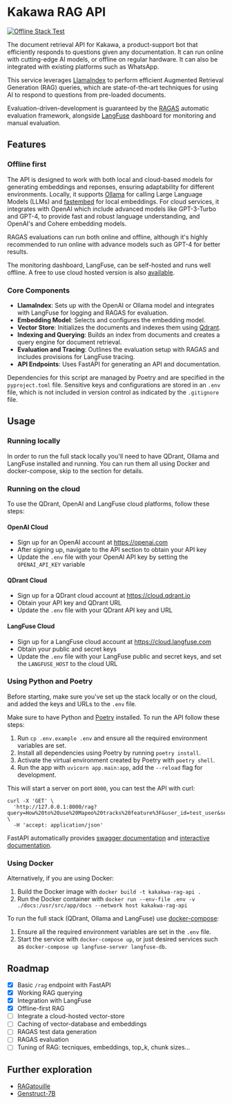 # Kakawa RAG API

[![Offline Stack Test](https://github.com/digidem/kakawa-rag-api/actions/workflows/offline-stack.yml/badge.svg)](https://github.com/digidem/kakawa-rag-api/actions/workflows/offline-stack.yml)


The document retrieval API for Kakawa, a product-support bot that efficiently responds to questions given any documentation. It can run online with cutting-edge AI models, or offline on regular hardware. It can also be integrated with existing platforms such as WhatsApp.

This service leverages [LlamaIndex](https://llamaindex.ai) to perform efficient Augmented Retrieval Generation (RAG) queries, which are state-of-the-art techniques for using AI to respond to questions from pre-loaded documents.

Evaluation-driven-development is guaranteed by the [RAGAS](https://ragas.io) automatic evaluation framework, alongside [LangFuse](https://langfuse.com) dashboard for monitoring and manual evaluation.

## Features

### Offline first

The API is designed to work with both local and cloud-based models for generating embeddings and reponses, ensuring adaptability for different environments. Locally, it supports [Ollama](https://ollama.ai/) for calling Large Language Models (LLMs) and [fastembed](https://qdrant.github.io/fastembed/) for local embeddings. For cloud services, it integrates with OpenAI which include advanced models like GPT-3-Turbo and GPT-4, to provide fast and robust language understanding, and OpenAI's and Cohere embedding models.

RAGAS evaluations can run both online and offline, although it's highly recommended to run online with advance models such as GPT-4 for better results.

The monitoring dashboard, LangFuse, can be self-hosted and runs well offline. A free to use cloud hosted version is also [available](https://cloud.langfuse.com).

### Core Components

- **LlamaIndex**: Sets up with the OpenAI or Ollama model and integrates with LangFuse for logging and RAGAS for evaluation.
- **Embedding Model**: Selects and configures the embedding model.
- **Vector Store**: Initializes the documents and indexes them using [Qdrant](RAGatouille).
- **Indexing and Querying**: Builds an index from documents and creates a query engine for document retrieval.
- **Evaluation and Tracing**: Outlines the evaluation setup with RAGAS and includes provisions for LangFuse tracing.
- **API Endpoints**: Uses FastAPI for generating an API and documentation.

Dependencies for this script are managed by Poetry and are specified in the `pyproject.toml` file. Sensitive keys and configurations are stored in an `.env` file, which is not included in version control as indicated by the `.gitignore` file.

## Usage

### Running locally

In order to run the full stack locally you'll need to have QDrant, Ollama and LangFuse installed and running. You can run them all using Docker and docker-compose, skip to the section for details.

### Running on the cloud

To use the QDrant, OpenAI and LangFuse cloud platforms, follow these steps:

#### OpenAI Cloud
- Sign up for an OpenAI account at https://openai.com
- After signing up, navigate to the API section to obtain your API key
- Update the `.env` file with your OpenAI API key by setting the `OPENAI_API_KEY` variable

#### QDrant Cloud
- Sign up for a QDrant cloud account at https://cloud.qdrant.io
- Obtain your API key and QDrant URL
- Update the `.env` file with your QDrant API key and URL

#### LangFuse Cloud
- Sign up for a LangFuse cloud account at https://cloud.langfuse.com
- Obtain your public and secret keys
- Update the `.env` file with your LangFuse public and secret keys, and set the `LANGFUSE_HOST` to the cloud URL

### Using Python and Poetry

Before starting, make sure you've set up the stack locally or on the cloud, and added the keys and URLs to the `.env` file.

Make sure to have Python and [Poetry](https://python-poetry.org) installed. To run the API follow these steps:

1. Run `cp .env.example .env` and ensure all the required environment variables are set.
2. Install all dependencies using Poetry by running `poetry install`.
3. Activate the virtual environment created by Poetry with `poetry shell`.
4. Run the app with `uvicorn app.main:app`, add the `--reload` flag for development.

This will start a server on port `8000`, you can test the API with curl:
```
curl -X 'GET' \
  'http://127.0.0.1:8000/rag?query=How%20to%20use%20Mapeo%20tracks%20feature%3F&user_id=test_user&session_id=test_session' \
  -H 'accept: application/json'
```
FastAPI automatically provides [swagger documentation](http://localhost:8000/docs) and [interactive documentation](http://localhost:8000/redoc).

### Using Docker

Alternatively, if you are using Docker:

1. Build the Docker image with `docker build -t kakakwa-rag-api .`
2. Run the Docker container with `docker run --env-file .env -v ./docs:/usr/src/app/docs --network host kakakwa-rag-api`

To run the full stack (QDrant, Ollama and LangFuse) use [docker-compose]():
1. Ensure all the required environment variables are set in the `.env` file.
2. Start the service with `docker-compose up`, or just desired services such as `docker-compose up langfuse-server langfuse-db`.

## Roadmap

- [x] Basic `/rag` endpoint with FastAPI
- [X] Working RAG querying
- [x] Integration with LangFuse
- [x] Offline-first RAG
- [ ] Integrate a cloud-hosted vector-store
- [ ] Caching of vector-database and embeddings
- [ ] RAGAS test data generation
- [ ] RAGAS evaluation
- [ ] Tuning of RAG: tecniques, embeddings, top_k, chunk sizes...

## Further exploration

- [RAGatouille](https://github.com/bclavie/RAGatouille)
- [Genstruct-7B](https://huggingface.co/NousResearch/Genstruct-7B)
